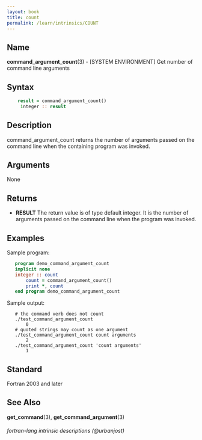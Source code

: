 ```yaml
---
layout: book
title: count
permalink: /learn/intrinsics/COUNT
---
```

## __Name__

__command\_argument\_count__(3) - \[SYSTEM ENVIRONMENT\] Get number of command line arguments

## __Syntax__


```fortran
    result = command_argument_count()
     integer :: result
```

## __Description__

command\_argument\_count returns the number of arguments passed on the
command line when the containing program was invoked.

## __Arguments__

None

## __Returns__

  - __RESULT__
    The return value is of type default integer. It is the number of
    arguments passed on the command line when the program was invoked.

## __Examples__

Sample program:

```fortran
   program demo_command_argument_count
   implicit none
   integer :: count
       count = command_argument_count()
       print *, count
   end program demo_command_argument_count
```

Sample output:

```
   # the command verb does not count
   ./test_command_argument_count
       0
   # quoted strings may count as one argument
   ./test_command_argument_count count arguments
       2
   ./test_command_argument_count 'count arguments'
       1
```

## __Standard__

Fortran 2003 and later

## __See Also__

__get\_command__(3), __get\_command\_argument__(3)

###### fortran-lang intrinsic descriptions (@urbanjost)
